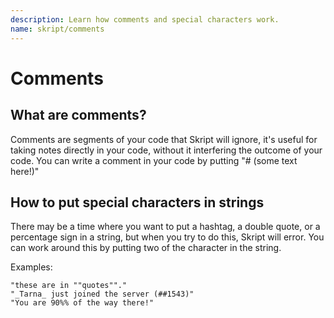 ```yaml
---
description: Learn how comments and special characters work.
name: skript/comments
---
```


# Comments

## What are comments?

Comments are segments of your code that Skript will ignore, it's useful for taking notes directly in your code, without it interfering the outcome of your code. You can write a comment in your code by putting "\# \(some text here!\)"

## How to put special characters in strings

There may be a time where you want to put a hashtag, a double quote, or a percentage sign in a string, but when you try to do this, Skript will error. You can work around this by putting two of the character in the string.

Examples:

```text
"these are in ""quotes""."
"_Tarna_ just joined the server (##1543)"
"You are 90%% of the way there!"
```
